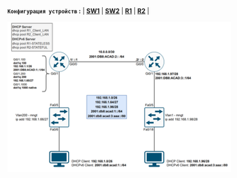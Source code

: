 **`Конфигурация устройств` :**   | **[SW1](config/SW1)** | **[SW2](config/SW2)** | **[R1](config/R1)** | **[R2](config/R2)** |

![](https://github.com/gerasev1992/otus_NEP_24-25/blob/main/labs/lab004/img/lab004_dhcpv4-6.png)
